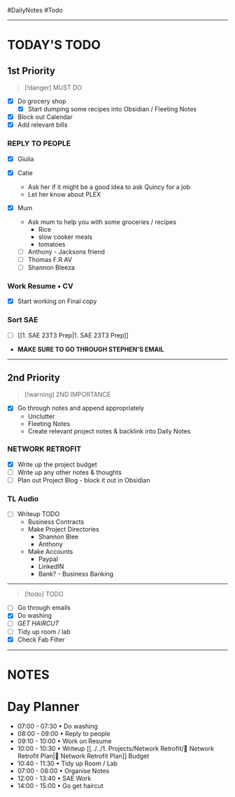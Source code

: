 #DailyNotes #Todo 
- - -
# TODAY'S TODO
## 1st Priority
>[!danger] MUST DO

- [x] Do grocery shop
    - [x] Start dumping some recipes into Obsidian / Fleeting Notes
- [x] Block out Calendar
- [x] Add relevant bills
### REPLY TO PEOPLE
- [x] Giulia
- [x] Catie
	- Ask her if it might be a good idea to ask Quincy for a job
	- Let her know about PLEX
- [x] Mum
	- Ask mum to help you with some groceries / recipes
		- Rice
		- slow cooker meals
		- tomatoes

  - [ ] Anthony - Jacksons friend
  - [ ] Thomas F.R AV
  - [ ] Shannon Bleeza

### Work Resume • CV
- [x] Start working on Final copy

### Sort SAE 
- [ ] [[1. SAE 23T3 Prep|1. SAE 23T3 Prep]]
- **MAKE SURE TO GO THROUGH STEPHEN'S EMAIL**


- - -
## 2nd Priority
>[!warning] 2ND IMPORTANCE

- [x] Go through notes and append appropriately
	- Unclutter
	- Fleeting Notes
	- Create relevant project notes & backlink into Daily Notes
### NETWORK RETROFIT
- [x] Write up the project budget
- [ ] Write up any other notes & thoughts
- [ ] Plan out Project Blog - block it out in Obsidian

### TL Audio
- [ ] Writeup TODO
	- Business Contracts
	- Make Project Directories
		- Shannon Blee
		- Anthony
	- Make Accounts
		- Paypal
		- LinkedIN
		- Bank? - Business Banking



- - -
>[!todo] TODO

- [ ] Go through emails
- [x] Do washing
- [ ] *GET HAIRCUT*
- [ ] Tidy up room / lab
- [x] Check Fab Filter

- - -
# NOTES



# Day Planner

- 07:00 - 07:30 • Do washing
- 08:00 - 09:00 • Reply to people
- 09:10 - 10:00 • Work on Resume
- 10:00 - 10:30 • Writeup [[../../1. Projects/Network Retrofit/🛜 Network Retrofit Plan|🛜 Network Retrofit Plan]] Budget
- 10:40 - 11:30 • Tidy up Room / Lab
- 07:00 - 08:00 • Organise Notes
- 12:00 - 13:40 • SAE Work
- 14:00 - 15:00 • Go get haircut